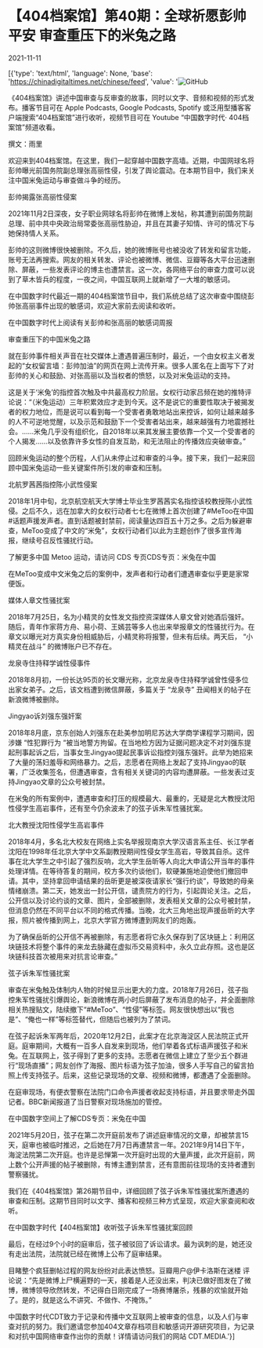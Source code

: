 # 【404档案馆】第40期：全球祈愿彭帅平安 审查重压下的米兔之路

2021-11-11

[{'type': 'text/html', 'language': None, 'base': 'https://chinadigitaltimes.net/chinese/feed', 'value': '![GitHub](https://chinadigitaltimes.net/chinese/files/2021/11/400-3.jpg)

《404档案馆》讲述中国审查与反审查的故事，同时以文字、音频和视频的形式发布。播客节目可在 Apple Podcasts, Google Podcasts, Spotify 或泛用型播客客户端搜索“404档案馆”进行收听，视频节目可在 Youtube “中国数字时代· 404档案馆”频道收看。







撰文：雨里

欢迎来到404档案馆。在这里，我们一起穿越中国数字高墙。近期，中国网球名将彭帅曝光前国务院副总理张高丽性侵，引发了舆论震动。在本期节目中，我们来关注中国米兔运动与审查做斗争的经历。

彭帅揭露张高丽性侵案

2021年11月2日深夜，女子职业网球名将彭帅在微博上发帖，称其遭到前国务院副总理、前中共中央政治局常委张高丽性胁迫，并且在其妻子知情、许可的情况下与她保持情人关系。

彭帅的这则微博很快被删除。不久后，她的微博账号也被没收了转发和留言功能，账号无法再搜索。网友的相关转发、评论也被微博、微信、豆瓣等各大平台迅速删除、屏蔽，一些发表评论的博主也遭禁言。这一次，各网络平台的审查力度可以说到了草木皆兵的程度，一夜之间，中国互联网上就新增了一大堆的敏感词。

在中国数字时代最近一期的404档案馆节目中，我们系统总结了这次审查中围绕彭帅张高丽事件出现的敏感词，欢迎大家前去阅读和收听。

在中国数字时代上阅读有关彭帅和张高丽的敏感词周报

审查重压下的中国米兔之路

就在彭帅事件相关声音在社交媒体上遭遇普遍压制时，最近，一个由女权主义者发起的“女权留言墙：彭帅加油”的网页在网上流传开来。很多人匿名在上面写下了对彭帅的关心和鼓励、对张高丽以及当权者的愤怒，以及对米兔运动的支持。

这是关于‘米兔’的指控首次触及中共最高权力阶层。女权行动家吕频在她的推特评论说：“（米兔运动）三年积累效应才走到今天。这不是说它的重要性取决于被揭发者的权力地位，而是说可以看到每一个受害者勇敢地站出来控诉，如何让越来越多的人不可逆地觉醒，以及示范和鼓励下一个受害者站出来，越来越强有力地震撼社会。……米兔几乎没有组织化，自2018年以来其发展主要依靠一个又一个受害者的个人揭发……以及依靠许多女性的自发互助，和无法阻止的传播效应突破审查。”

回顾米兔运动的整个历程，人们从未停止过和审查的斗争。接下来，我们一起来回顾中国米兔运动一些关键案件所引发的审查和压制。

北航罗茜茜指控陈小武性侵案

2018年1月中旬，北京航空航天大学博士毕业生罗茜茜实名指控该校教授陈小武性侵。之后不久，远在加拿大的女权行动者七七在微博上首次创建了#MeToo在中国#话题声援发声者。直到话题被封禁前，阅读量达四百五十万之多。之后为躲避审查，MeToo变成了中文的“米兔”，女权行动者们以此为主题创作了很多宣传海报，继续号召反性骚扰行动。

了解更多中国 Metoo 运动，请访问 CDS 专页CDS专页：米兔在中国

在MeToo变成中文米兔之后的案例中，发声者和行动者们遭遇审查似乎更是家常便饭。

媒体人章文性骚扰案

2018年7月25日，名为小精灵的女性发文指控资深媒体人章文曾对她酒后强奸。随后，青年作家蒋方舟、易小荷、王嫣芸等多人也出来举报章文的性骚扰行为。在章文以曝光对方真实身份相威胁后，小精灵称将报警，但未有后续。两天后， “小精灵在战斗” 的微博账户已不存在。

龙泉寺住持释学诚性侵事件

2018年8月初，一份长达95页的长文曝光称，北京龙泉寺住持释学诚曾性侵多位出家女弟子。之后，该文档遭到微信屏蔽，多篇关于 “龙泉寺” 丑闻相关的帖子在新浪微博被删除。

Jingyao诉刘强东强奸案

2018年8月底，京东创始人刘强东在赴美参加明尼苏达大学商学课程学习期间，因涉嫌 “性犯罪行为 “被当地警方拘留。在当地检方因为证据问题决定不对刘强东提起刑事起诉之后，当事女生Jingyao提起民事诉讼指控刘强东强奸。此举为她招来了大量的荡妇羞辱和网络暴力。之后，志愿者在网络上发起了支持Jingyao的联署，广泛收集签名，但遭遇审查，含有相关关键词的内容均遭屏蔽。一些发表过支持Jingyao文章的公众号被封禁。

在米兔的所有案例中，遭遇审查和打压的规模最大、最重的，无疑是北大教授沈阳性侵学生高岩事件，还有至今仍余波未了的弦子诉朱军性骚扰案。

北大教授沈阳性侵学生高岩事件

2018年4月，多名北大校友在网络上实名举报现南京大学汉语言系主任、长江学者沈阳在1998年任北京大学中文系副教授期间性侵女学生高岩，导致其自杀。这件事在北大学生之中引起了强烈反响，北大学生岳昕等人向北大申请公开当年的事件处理详情。在等待答复的期间，校方多次约谈他们，软硬兼施地迫使他们撤回申请。其中，坚持拿回申请结果的岳昕更是被深夜请家长“强行约谈”，导致她的母亲情绪崩溃。第二天，她发出一封公开信，谴责院方的行为，引起舆论关注。之后，公开信以及讨论约谈的文章、图片，全部被删除，发表相关文章的公众号被封禁，但消息仍然在不同平台以不同的格式传播。当晚，北大三角地出现声援岳昕的大字报，照片被传播到网上，北京大学官方微博遭到网友们的炮轰。

为了确保岳昕的公开信不再被删除，有志愿者将它永久保存到了区块链上：利用区块链技术将整个事件的来龙去脉藏在虚拟币交易资料中，永久立此存照。这也是区块链科技首次被用来对抗言论审查。”

弦子诉朱军性骚扰案

审查在米兔触及体制内人物的时候显示出更大的力度。2018年7月26日，弦子指控朱军性骚扰引爆舆论，新浪微博在两小时后屏蔽了发布消息的帖子，并全面删除相关热搜贴文，陆续撤下“#MeToo”、“性侵”等标签。网友很快想出以“我也是”、“俺也一样”等标签替代，但随后也被列为了禁词。

在弦子起诉朱军两年后，2020年12月2日，此案才在北京海淀区人民法院正式开庭。庭审期间，大概有一百多人自发来到现场，他们举着各式标语声援弦子和米兔。在互联网上，弦子得到了更多的支持。志愿者在微信上建立了至少五个群进行“现场直播”；网友创作了海报、图片标语为弦子加油，很多人手写自己的留言拍照上传支持弦子。后来，这些记录现场的文章、视频和微博，都遭遇了全面删除。

在庭审现场，有便衣警察在法院门口命令声援者收起支持标语，并且要求带走外国记者。BBC新闻报道了当日警察对现场施加的管控。

在中国数字空间上了解CDS专页：米兔在中国

2021年5月20日，弦子在第二次开庭前发布了讲述庭审情况的文章，却被禁言15天，庭审也被临时推迟，之后她在7月7日再遭禁言一年。2021年9月14日下午，海淀法院第二次开庭。也许是忌惮第一次开庭时出现的大量声援，此次开庭前，网上数个公开声援的帖子被删除，有博主遭到禁言，还有意图前往现场的支持者遭到警察骚扰。

我们在《404档案馆》第26期节目中，详细回顾了弦子诉朱军性骚扰案所遭遇的审查和压制。这期节目同时以文字、播客和视频三种方式呈现，欢迎大家查阅和收听。



在中国数字时代【404档案馆】收听弦子诉朱军性骚扰案回顾

最后，在经过9个小时的庭审后，弦子被驳回了诉讼请求。最为讽刺的是，她还没有走出法院，法院就已经在微博上公布了庭审结果。

目睹整个疯狂删帖过程的网友纷纷对此表达愤怒。豆瓣用户@伊卡洛斯在迷楼 评论说：“先是微博上尸横遍野的一天，接着是人还没出来，判决已做好图发在了微博，微博领导欣然转发，不记得白日刚完成了一场赛博屠杀，残暴的欢愉就开始了。是的，就是这么不讲究、不做作、不掩饰。”

中国数字时代CDT致力于记录和传播中文互联网上被审查的信息，以及人们与审查对抗的努力。我们邀请您参加404文章存档项目和敏感词开源研究项目，为记录和对抗中国网络审查作出你的贡献！详情请访问我们的网站 CDT.MEDIA.'}]